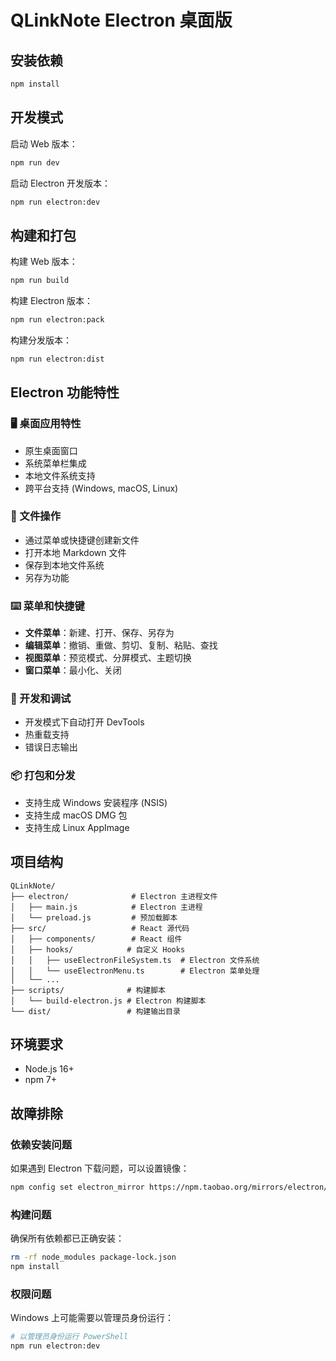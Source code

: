 # QLinkNote Electron 桌面版

## 安装依赖

```bash
npm install
```

## 开发模式

启动 Web 版本：
```bash
npm run dev
```

启动 Electron 开发版本：
```bash
npm run electron:dev
```

## 构建和打包

构建 Web 版本：
```bash
npm run build
```

构建 Electron 版本：
```bash
npm run electron:pack
```

构建分发版本：
```bash
npm run electron:dist
```

## Electron 功能特性

### 🖥️ 桌面应用特性
- 原生桌面窗口
- 系统菜单栏集成
- 本地文件系统支持
- 跨平台支持 (Windows, macOS, Linux)

### 📁 文件操作
- 通过菜单或快捷键创建新文件
- 打开本地 Markdown 文件
- 保存到本地文件系统
- 另存为功能

### ⌨️ 菜单和快捷键
- **文件菜单**：新建、打开、保存、另存为
- **编辑菜单**：撤销、重做、剪切、复制、粘贴、查找
- **视图菜单**：预览模式、分屏模式、主题切换
- **窗口菜单**：最小化、关闭

### 🔧 开发和调试
- 开发模式下自动打开 DevTools
- 热重载支持
- 错误日志输出

### 📦 打包和分发
- 支持生成 Windows 安装程序 (NSIS)
- 支持生成 macOS DMG 包
- 支持生成 Linux AppImage

## 项目结构

```
QLinkNote/
├── electron/              # Electron 主进程文件
│   ├── main.js            # Electron 主进程
│   └── preload.js         # 预加载脚本
├── src/                   # React 源代码
│   ├── components/        # React 组件
│   ├── hooks/            # 自定义 Hooks
│   │   ├── useElectronFileSystem.ts  # Electron 文件系统
│   │   └── useElectronMenu.ts        # Electron 菜单处理
│   └── ...
├── scripts/              # 构建脚本
│   └── build-electron.js # Electron 构建脚本
└── dist/                 # 构建输出目录
```

## 环境要求

- Node.js 16+
- npm 7+

## 故障排除

### 依赖安装问题
如果遇到 Electron 下载问题，可以设置镜像：
```bash
npm config set electron_mirror https://npm.taobao.org/mirrors/electron/
```

### 构建问题
确保所有依赖都已正确安装：
```bash
rm -rf node_modules package-lock.json
npm install
```

### 权限问题
Windows 上可能需要以管理员身份运行：
```bash
# 以管理员身份运行 PowerShell
npm run electron:dev
```